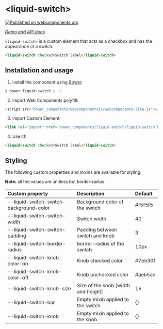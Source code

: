 # &lt;liquid-switch&gt;

[![Published on webcomponents.org](https://img.shields.io/badge/webcomponents.org-published-blue.svg?style=flat-square)](https://www.webcomponents.org/element/kcmr/liquid-switch)

_[Demo and API docs](https://kcmr.github.io/liquid-switch/components/liquid-switch/)_

`<liquid-switch>` is a custom element that acts as a checkbox and has the appearance of a switch.

<!---
```html
<custom-element-demo>
  <template>
    <script src="../webcomponentsjs/webcomponents-lite.js"></script>
    <link rel="import" href="liquid-switch.html">
    <style is="custom-style">
    liquid-switch {
      font-family: sans-serif;
      max-width: 300px;
      background-color: rgb(228, 225, 214);
      border-radius: 2px;
      padding: 10px;
    }
    </style>
    <next-code-block></next-code-block>
  </template>
</custom-element-demo>
```
-->
```html
<liquid-switch checked>Switch label</liquid-switch>
```

## Installation and usage

1. Install the component using [Bower](http://bower.io/):   

  ```bash
  $ bower liquid-switch i -S
  ```
2. Import Web Components polyfill:   

  ```js
  <script src="bower_components/webcomponentsjs/webcomponents-lite.js"></script>
  ```
3. Import Custom Element:   

  ```html
  <link rel="import" href="bower_components/liquid-switch/liquid-switch.html">
  ```
4. Use it!:   

  ```html
  <liquid-switch checked>Switch label</liquid-switch>
  ```

## Styling

The following custom properties and mixins are available for styling.

__Note:__ all the values are unitless but border-radius.

Custom property | Description | Default
:-- | :-- | :--
--liquid-switch-switch-background-color | Background color of the switch | #f5f5f5
--liquid-switch-switch-width | Switch width | 40
--liquid-switch-switch-padding | Padding between switch and knob | 3
--liquid-switch-border-radius | border-radius of the switch | 10px
--liquid-switch-knob-color-on | Knob checked color | #7eb30f
--liquid-switch-knob-color-off | Knob unchecked color | #aeb5ae
--liquid-switch-knob-size | Size of the knob (width and height) | 16
--liquid-switch-bar | Empty mixin applied to the switch | {}
--liquid-switch-knob | Empty mixin applied to the knob | {}

